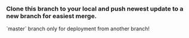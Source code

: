 <h3>Clone this branch to your local and push newest update to a new branch for easiest merge.</h3>
<p>`master` branch only for deployment from another branch!</p>
